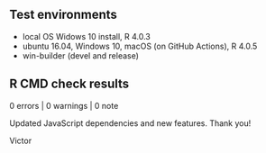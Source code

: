 ## Test environments
* local OS Widows 10 install, R 4.0.3
* ubuntu 16.04, Windows 10, macOS (on GitHub Actions), R 4.0.5
* win-builder (devel and release)

## R CMD check results

0 errors | 0 warnings | 0 note

Updated JavaScript dependencies and new features.
Thank you!

Victor
